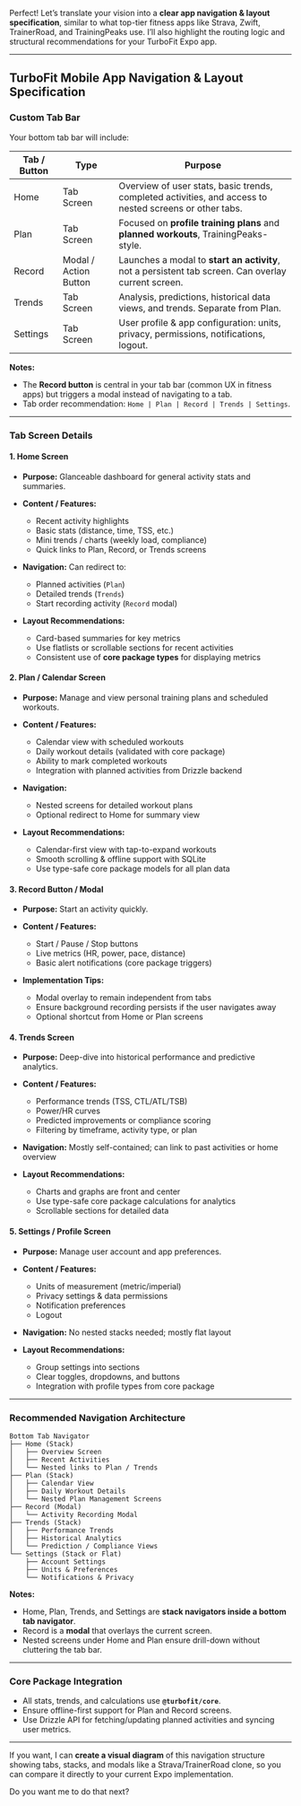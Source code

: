 Perfect! Let’s translate your vision into a **clear app navigation & layout specification**, similar to what top-tier fitness apps like Strava, Zwift, TrainerRoad, and TrainingPeaks use. I’ll also highlight the routing logic and structural recommendations for your TurboFit Expo app.

---

## **TurboFit Mobile App Navigation & Layout Specification**

### **Custom Tab Bar**

Your bottom tab bar will include:

| Tab / Button | Type                  | Purpose                                                                                                 |
| ------------ | --------------------- | ------------------------------------------------------------------------------------------------------- |
| Home         | Tab Screen            | Overview of user stats, basic trends, completed activities, and access to nested screens or other tabs. |
| Plan         | Tab Screen            | Focused on **profile training plans** and **planned workouts**, TrainingPeaks-style.                    |
| Record       | Modal / Action Button | Launches a modal to **start an activity**, not a persistent tab screen. Can overlay current screen.     |
| Trends       | Tab Screen            | Analysis, predictions, historical data views, and trends. Separate from Plan.                           |
| Settings     | Tab Screen            | User profile & app configuration: units, privacy, permissions, notifications, logout.                   |

**Notes:**

* The **Record button** is central in your tab bar (common UX in fitness apps) but triggers a modal instead of navigating to a tab.
* Tab order recommendation: `Home | Plan | Record | Trends | Settings`.

---

### **Tab Screen Details**

#### **1. Home Screen**

* **Purpose:** Glanceable dashboard for general activity stats and summaries.
* **Content / Features:**

  * Recent activity highlights
  * Basic stats (distance, time, TSS, etc.)
  * Mini trends / charts (weekly load, compliance)
  * Quick links to Plan, Record, or Trends screens
* **Navigation:** Can redirect to:

  * Planned activities (`Plan`)
  * Detailed trends (`Trends`)
  * Start recording activity (`Record` modal)
* **Layout Recommendations:**

  * Card-based summaries for key metrics
  * Use flatlists or scrollable sections for recent activities
  * Consistent use of **core package types** for displaying metrics

#### **2. Plan / Calendar Screen**

* **Purpose:** Manage and view personal training plans and scheduled workouts.
* **Content / Features:**

  * Calendar view with scheduled workouts
  * Daily workout details (validated with core package)
  * Ability to mark completed workouts
  * Integration with planned activities from Drizzle backend
* **Navigation:**

  * Nested screens for detailed workout plans
  * Optional redirect to Home for summary view
* **Layout Recommendations:**

  * Calendar-first view with tap-to-expand workouts
  * Smooth scrolling & offline support with SQLite
  * Use type-safe core package models for all plan data

#### **3. Record Button / Modal**

* **Purpose:** Start an activity quickly.
* **Content / Features:**

  * Start / Pause / Stop buttons
  * Live metrics (HR, power, pace, distance)
  * Basic alert notifications (core package triggers)
* **Implementation Tips:**

  * Modal overlay to remain independent from tabs
  * Ensure background recording persists if the user navigates away
  * Optional shortcut from Home or Plan screens

#### **4. Trends Screen**

* **Purpose:** Deep-dive into historical performance and predictive analytics.
* **Content / Features:**

  * Performance trends (TSS, CTL/ATL/TSB)
  * Power/HR curves
  * Predicted improvements or compliance scoring
  * Filtering by timeframe, activity type, or plan
* **Navigation:** Mostly self-contained; can link to past activities or home overview
* **Layout Recommendations:**

  * Charts and graphs are front and center
  * Use type-safe core package calculations for analytics
  * Scrollable sections for detailed data

#### **5. Settings / Profile Screen**

* **Purpose:** Manage user account and app preferences.
* **Content / Features:**

  * Units of measurement (metric/imperial)
  * Privacy settings & data permissions
  * Notification preferences
  * Logout
* **Navigation:** No nested stacks needed; mostly flat layout
* **Layout Recommendations:**

  * Group settings into sections
  * Clear toggles, dropdowns, and buttons
  * Integration with profile types from core package

---

### **Recommended Navigation Architecture**

```
Bottom Tab Navigator
├── Home (Stack)
│   ├── Overview Screen
│   ├── Recent Activities
│   └── Nested links to Plan / Trends
├── Plan (Stack)
│   ├── Calendar View
│   ├── Daily Workout Details
│   └── Nested Plan Management Screens
├── Record (Modal)
│   └── Activity Recording Modal
├── Trends (Stack)
│   ├── Performance Trends
│   ├── Historical Analytics
│   └── Prediction / Compliance Views
└── Settings (Stack or Flat)
    ├── Account Settings
    ├── Units & Preferences
    └── Notifications & Privacy
```

**Notes:**

* Home, Plan, Trends, and Settings are **stack navigators inside a bottom tab navigator**.
* Record is a **modal** that overlays the current screen.
* Nested screens under Home and Plan ensure drill-down without cluttering the tab bar.

---

### **Core Package Integration**

* All stats, trends, and calculations use **`@turbofit/core`**.
* Ensure offline-first support for Plan and Record screens.
* Use Drizzle API for fetching/updating planned activities and syncing user metrics.

---

If you want, I can **create a visual diagram** of this navigation structure showing tabs, stacks, and modals like a Strava/TrainerRoad clone, so you can compare it directly to your current Expo implementation.

Do you want me to do that next?
